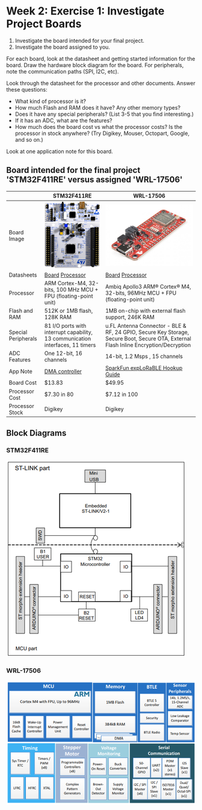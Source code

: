 # Week 2: Exercise 1: Investigate Project Boards

1. Investigate the board intended for your final project.
2. Investigate the board assigned to you.

For each board, look at the datasheet and getting started information for the board. Draw the
hardware block diagram for the board. For peripherals, note the communication paths (SPI, I2C,
etc).

Look through the datasheet for the processor and other documents. Answer these questions:
- What kind of processor is it?
- How much Flash and RAM does it have? Any other memory types?
- Does it have any special peripherals? (List 3-5 that you find interesting.)
- If it has an ADC, what are the features?
- How much does the board cost vs what the processor costs? Is the processor in stock anywhere? (Try Digikey, Mouser, Octopart, Google, and so on.)

Look at one application note for this board.

## Board intended for the final project 'STM32F411RE' versus assigned 'WRL-17506'

|                    |STM32F411RE | WRL-17506 |
|--------------------|--------------------|------------------|
|Board Image | <img src="stm32.png" alt="drawing" width="260"/> | <img src="sparkfun.png" alt="drawing" width="460"/> |
|Datasheets | [Board](https://www.st.com/resource/en/user_manual/um1724-stm32-nucleo64-boards-mb1136-stmicroelectronics.pdf) [Processor](https://www.st.com/resource/en/datasheet/stm32f411ce.pdf)| [Board](https://cdn.sparkfun.com/assets/4/4/f/7/e/expLoRaBLE_Thing_Plus_schematic.pdf) [Processor](https://cdn.sparkfun.com/assets/6/3/9/3/1/Apollo3_Blue_MCU_Data_Sheet_v0_9_1.pdf)
|Processor | ARM Cortex-M4, 32-bits, 100 MHz MCU + FPU (floating-point unit)| Ambiq Apollo3 ARM® Cortex® M4, 32-bits, 96MHz MCU + FPU (floating-point unit) |
|Flash and RAM| 512K or 1MB flash, 128K RAM | 1MB on-chip with external flash support, 246K RAM |
|Special Peripherals| 81 I/O ports with interrupt capability, 13 communication interfaces, 11 timers | u.FL Antenna Connector - BLE & RF, 24 GPIO, Secure Key Storage, Secure Boot, Secure OTA, External Flash Inline Encryption/Decryption |
|ADC Features | One 12-bit, 16 channels | 14-bit, 1.2 Msps , 15 channels |
|App Note | [DMA controller](https://www.st.com/resource/en/application_note/dm00046011-using-the-stm32f2-stm32f4-and-stm32f7-series-dma-controller-stmicroelectronics.pdf) | [SparkFun expLoRaBLE Hookup Guide](https://learn.sparkfun.com/tutorials/sparkfun-explorable-hookup-guide?_ga=2.50127846.1522509811.1648818860-1358993695.1648818860)
|Board Cost | $13.83 | $49.95 |
|Processor Cost | $7.30 in 80 | $7.12 in 100|
|Processor Stock | Digikey | Digikey |

## Block Diagrams

### STM32F411RE

![stm32_block_diagram](stm32_block_diagram.png)

### WRL-17506

![sparkfun_block_diagram](sparkfun_block_diagram.png)
